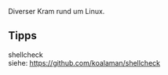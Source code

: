 Diverser Kram rund um Linux.


## Tipps  

shellcheck <deinScript>  
siehe: https://github.com/koalaman/shellcheck  

